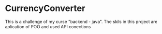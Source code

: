 # CurrencyConverter
This is a challenge of my curse "backend - java".  The skils in this project are aplication of POO and used API conections
